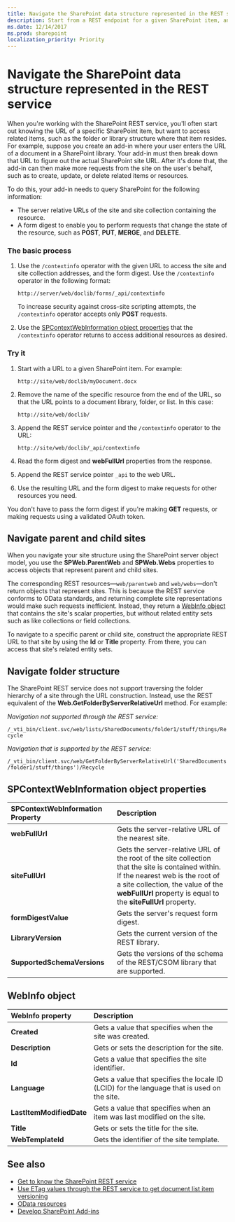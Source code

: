 ```yaml
---
title: Navigate the SharePoint data structure represented in the REST service
description: Start from a REST endpoint for a given SharePoint item, and navigate to and access related items, such as parent sites or the library structure where that item resides. 
ms.date: 12/14/2017
ms.prod: sharepoint
localization_priority: Priority
---
```


# Navigate the SharePoint data structure represented in the REST service

When you're working with the SharePoint REST service, you'll often start out knowing the URL of a specific SharePoint item, but want to access related items, such as the folder or library structure where that item resides. For example, suppose you create an add-in where your user enters the URL of a document in a SharePoint library. Your add-in must then break down that URL to figure out the actual SharePoint site URL. After it's done that, the add-in can then make more requests from the site on the user's behalf, such as to create, update, or delete related items or resources. 

To do this, your add-in needs to query SharePoint for the following information:

- The server relative URLs of the site and site collection containing the resource.
- A form digest to enable you to perform requests that change the state of the resource, such as **POST**, **PUT**, **MERGE**, and **DELETE**.

### The basic process

1. Use the `/contextinfo` operator with the given URL to access the site and site collection addresses, and the form digest. Use the `/contextinfo` operator in the following format:
    
    `http://server/web/doclib/forms/_api/contextinfo`
    
    To increase security against cross-site scripting attempts, the `/contextinfo` operator accepts only **POST** requests.
    
2. Use the [SPContextWebInformation object properties](#bk_props) that the `/contextinfo` operator returns to access additional resources as desired.
    
 
### Try it

1. Start with a URL to a given SharePoint item. For example:
    
    `http://site/web/doclib/myDocument.docx`
    
2. Remove the name of the specific resource from the end of the URL, so that the URL points to a document library, folder, or list. In this case:
    
    `http://site/web/doclib/`
    
3. Append the REST service pointer and the `/contextinfo` operator to the URL:
    
    `http://site/web/doclib/_api/contextinfo`
    
4. Read the form digest and **webFullUrl** properties from the response.
 
5. Append the REST service pointer `_api` to the web URL.

6. Use the resulting URL and the form digest to make requests for other resources you need.

You don't have to pass the form digest if you're making **GET** requests, or making requests using a validated OAuth token.

<a name="bk_sites"> </a> 

## Navigate parent and child sites

When you navigate your site structure using the SharePoint server object model, you use the **SPWeb.ParentWeb** and **SPWeb.Webs** properties to access objects that represent parent and child sites.

The corresponding REST resources—`web/parentweb` and `web/webs`—don't return objects that represent sites. This is because the REST service conforms to OData standards, and returning complete site representations would make such requests inefficient. Instead, they return a [WebInfo object ](#bk_webinfo) that contains the site's scalar properties, but without related entity sets such as like collections or field collections.

To navigate to a specific parent or child site, construct the appropriate REST URL to that site by using the **Id** or **Title** property. From there, you can access that site's related entity sets.

<a name="bk_folders"> </a> 

## Navigate folder structure

The SharePoint REST service does not support traversing the folder hierarchy of a site through the URL construction. Instead, use the REST equivalent of the **Web.GetFolderByServerRelativeUrl** method. For example:

*Navigation not supported through the REST service:* 

`/_vti_bin/client.svc/web/lists/SharedDocuments/folder1/stuff/things/Recycle`
 
*Navigation that is supported by the REST service:* 
 
`/_vti_bin/client.svc/web/GetFolderByServerRelativeUrl('SharedDocuments/folder1/stuff/things')/Recycle`
 

<a name="bk_props"> </a>

## SPContextWebInformation object properties

|**SPContextWebInformation Property**|**Description**|
|:-----|:-----|
|**webFullUrl**|Gets the server-relative URL of the nearest site.|
|**siteFullUrl**|Gets the server-relative URL of the root of the site collection that the site is contained within.<br/>If the nearest web is the root of a site collection, the value of the **webFullUrl** property is equal to the **siteFullUrl** property.|
|**formDigestValue**|Gets the server's request form digest.|
|**LibraryVersion**|Gets the current version of the REST library.|
|**SupportedSchemaVersions**|Gets the versions of the schema of the REST/CSOM library that are supported.|

<a name="bk_webinfo"> </a>

## WebInfo object

|**WebInfo property**|**Description**|
|:-----|:-----|
|**Created**|Gets a value that specifies when the site was created.|
|**Description**|Gets or sets the description for the site.|
|**Id**|Gets a value that specifies the site identifier.|
|**Language**|Gets a value that specifies the locale ID (LCID) for the language that is used on the site.|
|**LastItemModifiedDate**|Gets a value that specifies when an item was last modified on the site.|
|**Title**|Gets or sets the title for the site.|
|**WebTemplateId**|Gets the identifier of the site template.|

## See also
<a name="bk_addresources"> </a>

- [Get to know the SharePoint REST service](get-to-know-the-sharepoint-rest-service.md)
- [Use ETag values through the REST service to get document list item versioning](working-with-lists-and-list-items-with-rest.md#using-etag-values-to-determine-document-and-list-item-versioning)
- [OData resources](get-to-know-the-sharepoint-rest-service.md#odata-resources)
- [Develop SharePoint Add-ins](develop-sharepoint-add-ins.md)

